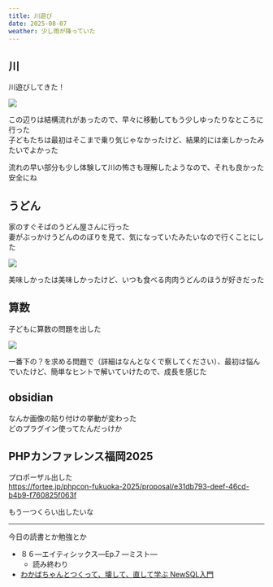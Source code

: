```yaml
---
title: 川遊び
date: 2025-08-07
weather: 少し雨が降っていた
---
```

## 川
川遊びしてきた！

![](https://images.kechiiiiin.com/diary/20250921155643.jpeg)

この辺りは結構流れがあったので、早々に移動してもう少しゆったりなところに行った  
子どもたちは最初はそこまで乗り気じゃなかったけど、結果的には楽しかったみたいでよかった

流れの早い部分も少し体験して川の怖さも理解したようなので、それも良かった  
安全にね

## うどん
家のすぐそばのうどん屋さんに行った  
妻がぶっかけうどんののぼりを見て、気になっていたみたいなので行くことにした

![](https://images.kechiiiiin.com/diary/20250921155654.jpeg)

美味しかったは美味しかったけど、いつも食べる肉肉うどんのほうが好きだった

## 算数
子どもに算数の問題を出した

![](https://images.kechiiiiin.com/diary/20250921155705.jpeg)

一番下の？を求める問題で（詳細はなんとなくで察してください）、最初は悩んでいたけど、簡単なヒントで解いていけたので、成長を感じた

## obsidian
なんか画像の貼り付けの挙動が変わった  
どのプラグイン使ってたんだっけか

## PHPカンファレンス福岡2025
プロポーザル出した  
https://fortee.jp/phpcon-fukuoka-2025/proposal/e31db793-deef-46cd-b4b9-f760825f063f

もう一つくらい出したいな

---

今日の読書とか勉強とか
- ８６―エイティシックス―Ep.7 ―ミスト―
	- 読み終わり
- [わかばちゃんとつくって、壊して、直して学ぶ NewSQL入門](https://www.shoeisha.co.jp/book/detail/9784798189635)

